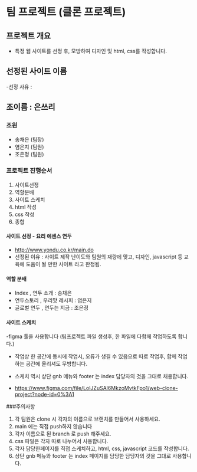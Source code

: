 # 팀 프로젝트 (클론 프로젝트)
## 프로젝트 개요
- 특정 웹 사이트를 선정 후, 모방하여 디자인 및 html, css를 작성합니다.

## 선정된 사이트 이름
-선정 사유 :


## 조이름 : 은쓰리

### 조원
* 송채은 (팀장)
* 염은지 (팀원)
* 조은정 (팀원)

### 프로젝트 진행순서
1. 사이트선정 
2.  역할분배
3. 사이트 스케치
4. html 작성
5. css 작성
6. 종합

#### 사이트 선정 - 요리 에센스 연두
- http://www.yondu.co.kr/main.do 
- 선정된 이유 : 사이트 제작 난이도와 팀원의 재량에 맞고, 디자인, javascript 등 교육에 도움이 될 만한 사이트 라고 판정됨.

#### 역할 분배
- Index , 연두 소개 : 송채은
- 연두스토리 , 우리맛 레시피 : 염은지
- 글로벌 연두 , 연두는 지금 : 조은정

#### 사이트 스케치
-figma 툴을 사용합니다 (팀프로젝트 파일 생성후, 한 파일에 다함께 작업하도록 합니다.)
- 작업상 한 공간에 동시에 작업시, 오류가 생길 수 있음으로 따로 작업후, 함께 작업하는 공간에 올리셔도 무방합니다.
- 스케치 역시 상단 gnb 메뉴와 footer 는 index 담당자의 것을 그대로 채용합니다.

- https://www.figma.com/file/LolJZuSAl6MkzoMvtkFpo1/web-clone-project?node-id=0%3A1


###주의사항
1. 각 팀원은 clone 시 각자의 이름으로 브랜치를 만들어서 사용하세요.
2. main 에는 직접 push하지 않습니다
3. 각자 이름으로 된 branch 로 push 해주세요.
4. css 파일은 각자 따로 나누어서 사용합니다.
5. 각자 담당한페이지를 직접 스케치하고, html, css, javascript 코드를 작성합니다.
6. 상단 gnb 메뉴와 footer 는 index 페이지를 담당한 담당자의 것을 그대로 사용합니다.